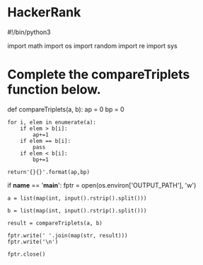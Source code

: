 # HackerRank
#!/bin/python3

import math
import os
import random
import re
import sys

# Complete the compareTriplets function below.
def compareTriplets(a, b):
    ap = 0
    bp = 0
    
    for i, elem in enumerate(a):
        if elem > b[i]:
            ap+=1
        if elem == b[i]:
            pass
        if elem < b[i]:
            bp+=1
            
    return'{}{}'.format(ap,bp)

if __name__ == '__main__':
    fptr = open(os.environ['OUTPUT_PATH'], 'w')

    a = list(map(int, input().rstrip().split()))

    b = list(map(int, input().rstrip().split()))

    result = compareTriplets(a, b)

    fptr.write(' '.join(map(str, result)))
    fptr.write('\n')

    fptr.close()
